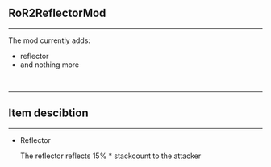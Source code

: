 <h2>RoR2ReflectorMod</h2>
<hr>
<p>The mod currently adds:</p>
<ul>
  <li>reflector</li>
  <li>and nothing more</li>
</ul>

<br>
<hr>


<h2>Item descibtion</h2>
<hr>
<ul>
  <li>
    <p style="font-weight:"bold"">Reflector</p>
    <p>The reflector reflects 15% * stackcount to the attacker</p>
  </li>
</ul>
